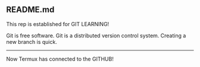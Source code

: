 README.md
---------
This rep is established for GIT LEARNING!



Git is free software.
Git is a distributed version control system.
Creating a new branch is quick.

---------
Now Termux has connected to the GITHUB!

